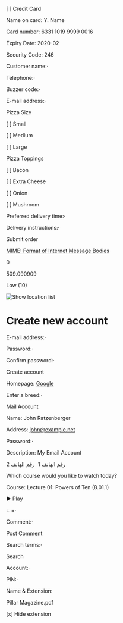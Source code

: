 \[ ] Credit Card

Name on card: Y. Name

Card number: 6331 1019 9999 0016

Expiry Date: 2020-02

Security Code: 246

Customer name:·

Telephone:·

Buzzer code:·

E-mail address:·

Pizza Size

\[ ] Small

\[ ] Medium

\[ ] Large

Pizza Toppings

\[ ] Bacon

\[ ] Extra Cheese

\[ ] Onion

\[ ] Mushroom

Preferred delivery time:·

Delivery instructions:·

Submit order

[MIME: Format of Internet Message Bodies](https://tools.ietf.org/html/rfc2045)

0

509.090909

Low (10)

![Show location list](map.png)

# Create new account

E-mail address:·

Password:·

Confirm password:·

Create account

Homepage: [Google](https://www.google.com/)

Enter a breed:·

Mail Account

Name: John Ratzenberger

Address: [john@example.net](mailto:john@example.net)

Password:·

Description: My Email Account

‫ رقم الهاتف 1 ‮ ‫ رقم الهاتف 2 ‮

Which course would you like to watch today?

Course: Lecture 01: Powers of Ten (8.01.1)

▶ Play

 \+  =·

Comment:·

Post Comment

Search terms:·



 Search

Account:·

PIN:·

Name & Extension:

Pillar Magazine.pdf

\[x] Hide extension
